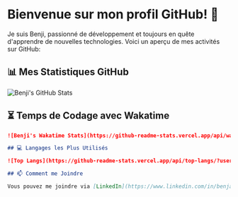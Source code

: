 # Bienvenue sur mon profil GitHub! 👋

Je suis Benji, passionné de développement et toujours en quête d'apprendre de nouvelles technologies. Voici un aperçu de mes activités sur GitHub:

## 📊 Mes Statistiques GitHub

![Benji's GitHub Stats](https://github-readme-stats.vercel.app/api?username=benji28000&show_icons=true&theme=radical)

## ⏳ Temps de Codage avec Wakatime

```markdown
![Benji's Wakatime Stats](https://github-readme-stats.vercel.app/api/wakatime?username=benji28000)

## 💻 Langages les Plus Utilisés

![Top Langs](https://github-readme-stats.vercel.app/api/top-langs/?username=benji28000&layout=compact&theme=radical)

## 📫 Comment me Joindre

Vous pouvez me joindre via [LinkedIn](https://www.linkedin.com/in/benjamin-perez-dev/) ou m'envoyer un email à [benjaminperez1@outlook.fr](mailto:benjaminperez1@outlook.fr).